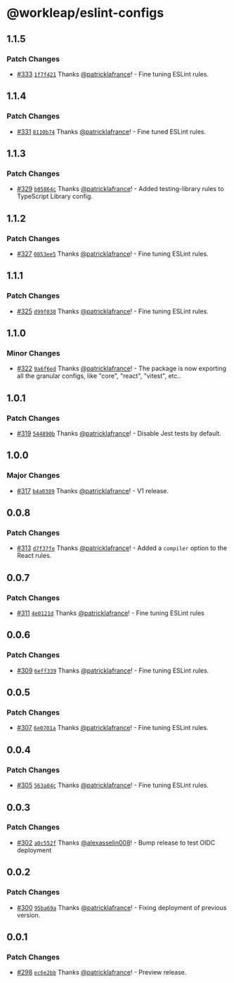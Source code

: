 # @workleap/eslint-configs

## 1.1.5

### Patch Changes

- [#333](https://github.com/workleap/wl-web-configs/pull/333) [`1f7f421`](https://github.com/workleap/wl-web-configs/commit/1f7f4210ff18959a270ca111ea1c1e12bf057868) Thanks [@patricklafrance](https://github.com/patricklafrance)! - Fine tuning ESLint rules.

## 1.1.4

### Patch Changes

- [#331](https://github.com/workleap/wl-web-configs/pull/331) [`8110b74`](https://github.com/workleap/wl-web-configs/commit/8110b74d5dbf920ce8f6ec960ccd6f375b190a8a) Thanks [@patricklafrance](https://github.com/patricklafrance)! - Fine tuned ESLint rules.

## 1.1.3

### Patch Changes

- [#329](https://github.com/workleap/wl-web-configs/pull/329) [`b05864c`](https://github.com/workleap/wl-web-configs/commit/b05864ce3583f7b31e04b86c5d67465a4ddd28b2) Thanks [@patricklafrance](https://github.com/patricklafrance)! - Added testing-library rules to TypeScript Library config.

## 1.1.2

### Patch Changes

- [#327](https://github.com/workleap/wl-web-configs/pull/327) [`0853ee5`](https://github.com/workleap/wl-web-configs/commit/0853ee5fc10d33c4b209a4981947f0c52a759444) Thanks [@patricklafrance](https://github.com/patricklafrance)! - Fine tuning ESLint rules.

## 1.1.1

### Patch Changes

- [#325](https://github.com/workleap/wl-web-configs/pull/325) [`d99f038`](https://github.com/workleap/wl-web-configs/commit/d99f038ddb648cc345f60fca17e43f68e5434ddc) Thanks [@patricklafrance](https://github.com/patricklafrance)! - Fine tuning ESLint rules.

## 1.1.0

### Minor Changes

- [#322](https://github.com/workleap/wl-web-configs/pull/322) [`9a6f6ed`](https://github.com/workleap/wl-web-configs/commit/9a6f6ed3f180d459c8bb04358b5b8be2d51d4d20) Thanks [@patricklafrance](https://github.com/patricklafrance)! - The package is now exporting all the granular configs, like "core", "react", "vitest", etc..

## 1.0.1

### Patch Changes

- [#319](https://github.com/workleap/wl-web-configs/pull/319) [`544890b`](https://github.com/workleap/wl-web-configs/commit/544890be5ec24b2d9ac010e84c510559822a7447) Thanks [@patricklafrance](https://github.com/patricklafrance)! - Disable Jest tests by default.

## 1.0.0

### Major Changes

- [#317](https://github.com/workleap/wl-web-configs/pull/317) [`b4a0389`](https://github.com/workleap/wl-web-configs/commit/b4a038979334a2d778d6340caf1b8c4b91f55b56) Thanks [@patricklafrance](https://github.com/patricklafrance)! - V1 release.

## 0.0.8

### Patch Changes

- [#313](https://github.com/workleap/wl-web-configs/pull/313) [`d7f37fe`](https://github.com/workleap/wl-web-configs/commit/d7f37fe8e6db5d4f360fc7ea49ec302fd9779b00) Thanks [@patricklafrance](https://github.com/patricklafrance)! - Added a `compiler` option to the React rules.

## 0.0.7

### Patch Changes

- [#311](https://github.com/workleap/wl-web-configs/pull/311) [`4e0121d`](https://github.com/workleap/wl-web-configs/commit/4e0121d013f83a2305262c28b87a17960aeb5319) Thanks [@patricklafrance](https://github.com/patricklafrance)! - Fine tuning ESLint rules

## 0.0.6

### Patch Changes

- [#309](https://github.com/workleap/wl-web-configs/pull/309) [`6eff339`](https://github.com/workleap/wl-web-configs/commit/6eff339662c6e46dac48ba5c23f8e52b2c7b157d) Thanks [@patricklafrance](https://github.com/patricklafrance)! - Fine tuning ESLint rules.

## 0.0.5

### Patch Changes

- [#307](https://github.com/workleap/wl-web-configs/pull/307) [`6e0701a`](https://github.com/workleap/wl-web-configs/commit/6e0701a9c1086f618b01857847519797d7cd39f4) Thanks [@patricklafrance](https://github.com/patricklafrance)! - Fine tuning ESLint rules.

## 0.0.4

### Patch Changes

- [#305](https://github.com/workleap/wl-web-configs/pull/305) [`563a04c`](https://github.com/workleap/wl-web-configs/commit/563a04c21b1c56ac08742c1eacdf7624fd7f548a) Thanks [@patricklafrance](https://github.com/patricklafrance)! - Fine tuning ESLint rules.

## 0.0.3

### Patch Changes

- [#302](https://github.com/workleap/wl-web-configs/pull/302) [`a0c552f`](https://github.com/workleap/wl-web-configs/commit/a0c552fb26428fe854077351b78fe6dbe393b140) Thanks [@alexasselin008](https://github.com/alexasselin008)! - Bump release to test OIDC deployment

## 0.0.2

### Patch Changes

- [#300](https://github.com/workleap/wl-web-configs/pull/300) [`95ba69a`](https://github.com/workleap/wl-web-configs/commit/95ba69af8f342cfd5a69c4dd067b851f7a4817c3) Thanks [@patricklafrance](https://github.com/patricklafrance)! - Fixing deployment of previous version.

## 0.0.1

### Patch Changes

- [#298](https://github.com/workleap/wl-web-configs/pull/298) [`ec6e2bb`](https://github.com/workleap/wl-web-configs/commit/ec6e2bba95dcedad667afae6ba99ed7d6ce27a6c) Thanks [@patricklafrance](https://github.com/patricklafrance)! - Preview release.
